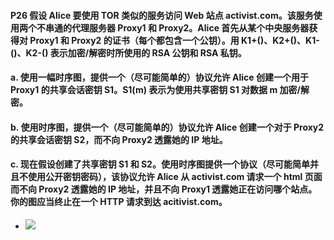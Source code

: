#### P26 假设 Alice 要使用 TOR 类似的服务访问 Web 站点 activist.com。该服务使用两个不串通的代理服务器 Proxy1 和 Proxy2。Alice 首先从某个中央服务器获得对 Proxy1 和 Proxy2 的证书（每个都包含一个公钥）。用 K1+()、K2+()、K1-()、K2-() 表示加密/解密时所使用的 RSA 公钥和 RSA 私钥。
#### a. 使用一幅时序图，提供一个（尽可能简单的）协议允许 Alice 创建一个用于 Proxy1 的共享会话密钥 S1。S1(m) 表示为使用共享密钥 S1 对数据 m 加密/解密。
#### b. 使用时序图，提供一个（尽可能简单的）协议允许 Alice 创建一个对于 Proxy2 的共享会话密钥 S2，而不向 Proxy2 透露她的 IP 地址。
#### c. 现在假设创建了共享密钥 S1 和 S2。使用时序图提供一个协议（尽可能简单并且不使用公开密钥密码），该协议允许 Alice 从 activist.com 请求一个 html 页面而不向 Proxy2 透露她的 IP 地址，并且不向 Proxy1 透露她正在访问哪个站点。你的图应当终止在一个 HTTP 请求到达 acitivist.com。

  * ![](https://github.com/YangXiaoHei/Networking/blob/master/08%20计算机网络中的安全/image/p26.png)